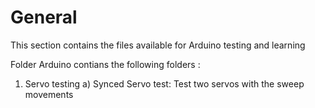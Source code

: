 # General

This section contains the files available for Arduino testing and learning 

Folder Arduino contians the following folders :

1) Servo testing
    a) Synced Servo test: Test two servos with the sweep movements 
